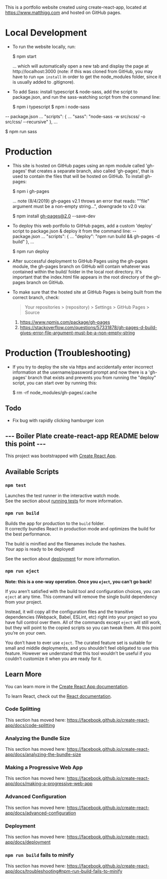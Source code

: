 This is a portfolio website created using create-react-app, located at https://www.matthigg.com and hosted on GitHub pages.

# Local Development

- To run the website locally, run:

  $ npm start

  ... which will automatically open a new tab and display the page at http://localhost:3000 (note: if this was cloned from GitHub, you may have to run `npm install` in order to get the node_modules folder, since it is usually added to .gitignore).

- To add Sass: install typescript & node-sass, add the script to package.json, and run the sass-watching script from the command line:

  $ npm i typescript
  $ npm i node-sass

-- package.json
  ...
  "scripts": {
    ...
    "sass": "node-sass -w src/scss/ -o src/css/ --recursive"
  },
  ...

  $ npm run sass

# Production

- This site is hosted on GitHub pages using an npm module called 'gh-pages' that creates a separate branch, also called 'gh-pages', that is used to contain the files that will be hosted on GitHub. To install gh-pages:

  $ npm i gh-pages

  ... note (8/4/2019) gh-pages v2.1 throws an error that reads: ""file" argument must be a non-empty string...", downgrade to v2.0 via:

    $  npm install gh-pages@2.0 --save-dev

- To deploy this web portfolio to GitHub pages, add a custom 'deploy' script to package.json & deploy it from the command line:
-- package.json
  ...
  "scripts": {
    ...
    "deploy": "npm run build && gh-pages -d build"
  },
  ...

  $ npm run deploy

- After successful deployment to GitHub Pages using the gh-pages module, the gh-pages branch on GitHub will contain whatever was contained within the build/ folder in the local root directory. It's important that the index.html file appears in the root directory of the gh-pages branch on GitHub.

- To make sure that the hosted site at GitHub Pages is being built from the correct branch, check:

  > Your repositories > (repository) > Settings > GitHub Pages > Source
  
  1. https://www.npmjs.com/package/gh-pages
  2. https://stackoverflow.com/questions/57331878/gh-pages-d-build-gives-error-file-argument-must-be-a-non-empty-string

# Production (Troubleshooting)

- If you try to deploy the site via https and accidentally enter incorrect information at the username/password prompt and now there is a 'gh-pages' branch that exists and prevents you from running the "deploy" script, you can start over by running this:

  $ rm -rf node_modules/gh-pages/.cache

## Todo

- Fix bug with rapidly clicking hamburger icon

## --- Boiler Plate create-react-app README below this point ---

This project was bootstrapped with [Create React App](https://github.com/facebook/create-react-app).

## Available Scripts

### `npm test`

Launches the test runner in the interactive watch mode.<br>
See the section about [running tests](https://facebook.github.io/create-react-app/docs/running-tests) for more information.

### `npm run build`

Builds the app for production to the `build` folder.<br>
It correctly bundles React in production mode and optimizes the build for the best performance.

The build is minified and the filenames include the hashes.<br>
Your app is ready to be deployed!

See the section about [deployment](https://facebook.github.io/create-react-app/docs/deployment) for more information.

### `npm run eject`

**Note: this is a one-way operation. Once you `eject`, you can’t go back!**

If you aren’t satisfied with the build tool and configuration choices, you can `eject` at any time. This command will remove the single build dependency from your project.

Instead, it will copy all the configuration files and the transitive dependencies (Webpack, Babel, ESLint, etc) right into your project so you have full control over them. All of the commands except `eject` will still work, but they will point to the copied scripts so you can tweak them. At this point you’re on your own.

You don’t have to ever use `eject`. The curated feature set is suitable for small and middle deployments, and you shouldn’t feel obligated to use this feature. However we understand that this tool wouldn’t be useful if you couldn’t customize it when you are ready for it.

## Learn More

You can learn more in the [Create React App documentation](https://facebook.github.io/create-react-app/docs/getting-started).

To learn React, check out the [React documentation](https://reactjs.org/).

### Code Splitting

This section has moved here: https://facebook.github.io/create-react-app/docs/code-splitting

### Analyzing the Bundle Size

This section has moved here: https://facebook.github.io/create-react-app/docs/analyzing-the-bundle-size

### Making a Progressive Web App

This section has moved here: https://facebook.github.io/create-react-app/docs/making-a-progressive-web-app

### Advanced Configuration

This section has moved here: https://facebook.github.io/create-react-app/docs/advanced-configuration

### Deployment

This section has moved here: https://facebook.github.io/create-react-app/docs/deployment

### `npm run build` fails to minify

This section has moved here: https://facebook.github.io/create-react-app/docs/troubleshooting#npm-run-build-fails-to-minify
